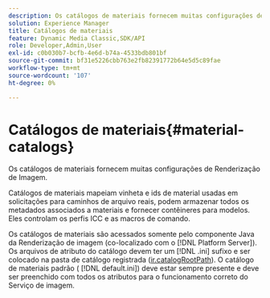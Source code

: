 ```yaml
---
description: Os catálogos de materiais fornecem muitas configurações de Renderização de Imagem.
solution: Experience Manager
title: Catálogos de materiais
feature: Dynamic Media Classic,SDK/API
role: Developer,Admin,User
exl-id: c0b030b7-bcfb-4e6d-b74a-4533bdb801bf
source-git-commit: bf31e5226cbb763e2fb82391772b64e5d5c89fae
workflow-type: tm+mt
source-wordcount: '107'
ht-degree: 0%

---
```


# Catálogos de materiais{#material-catalogs}

Os catálogos de materiais fornecem muitas configurações de Renderização de Imagem.

Catálogos de materiais mapeiam vinheta e ids de material usadas em solicitações para caminhos de arquivo reais, podem armazenar todos os metadados associados a materiais e fornecer contêineres para modelos. Eles controlam os perfis ICC e as macros de comando.

Os catálogos de materiais são acessados somente pelo componente Java da Renderização de imagem (co-localizado com o [!DNL Platform Server]). Os arquivos de atributo do catálogo devem ter um [!DNL .ini] sufixo e ser colocado na pasta de catálogo registrada ([ir.catalogRootPath](../../../../../../ir-api/server-admin/image-rendering-api-ref/c-ir-server-administration/c-ir-configuration-settings-reference/c-ir-catalog-folder.md#concept-1c1d308112054bb99e3895c3fb8ca5f7)). O catálogo de materiais padrão ( [!DNL default.ini]) deve estar sempre presente e deve ser preenchido com todos os atributos para o funcionamento correto do Serviço de imagem.
